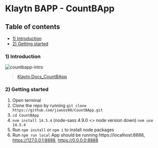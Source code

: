 # Klaytn BAPP - CountBApp

## Table of contents
- [1) Introduction](#1-introduction)
- [2) Getting started](#2-getting-started)


### 1) Introduction
![countbapp-intro](static/images/tutorial.gif)

> [Klaytn Docs_CountBApp](https://docs.klaytn.com/bapp/tutorials/count-bapp)


### 2) Getting started
1. Open terminal
2. Clone the repo by running `git clone https://github.com/jiwoos00/CountBApp.git`
3. `cd CountBApp`
4. `nvm install 14.5.4` (node-sass 4.9.0 <> node version down) `nvm use 14.5.4`
5. Run `npm install` or `npm i` to install node packages
6. Run `npm run local`
App should be running https://localhost:8888, https://127.0.0.1:8888, https://0.0.0.0:8888
